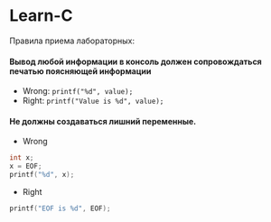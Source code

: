 # Learn-C

Правила приема лабораторных:

#### Вывод любой информации в консоль должен сопровождаться печатью поясняющей информации

- Wrong:  `printf("%d", value);`
- Right:  `printf("Value is %d", value);`

#### Не должны создаваться лишний переменные.

- Wrong
```c
int x;
x = EOF;
printf("%d", x);
```

- Right
```c
printf("EOF is %d", EOF);
```
